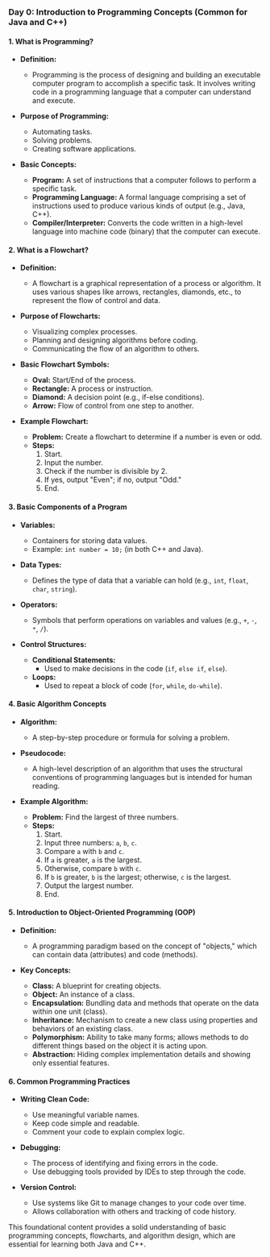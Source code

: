 
### **Day 0: Introduction to Programming Concepts (Common for Java and C++)**

#### **1. What is Programming?**
- **Definition:** 
  - Programming is the process of designing and building an executable computer program to accomplish a specific task. It involves writing code in a programming language that a computer can understand and execute.

- **Purpose of Programming:**
  - Automating tasks.
  - Solving problems.
  - Creating software applications.

- **Basic Concepts:**
  - **Program:** A set of instructions that a computer follows to perform a specific task.
  - **Programming Language:** A formal language comprising a set of instructions used to produce various kinds of output (e.g., Java, C++).
  - **Compiler/Interpreter:** Converts the code written in a high-level language into machine code (binary) that the computer can execute.

#### **2. What is a Flowchart?**
- **Definition:**
  - A flowchart is a graphical representation of a process or algorithm. It uses various shapes like arrows, rectangles, diamonds, etc., to represent the flow of control and data.

- **Purpose of Flowcharts:**
  - Visualizing complex processes.
  - Planning and designing algorithms before coding.
  - Communicating the flow of an algorithm to others.

- **Basic Flowchart Symbols:**
  - **Oval:** Start/End of the process.
  - **Rectangle:** A process or instruction.
  - **Diamond:** A decision point (e.g., if-else conditions).
  - **Arrow:** Flow of control from one step to another.

- **Example Flowchart:**
  - **Problem:** Create a flowchart to determine if a number is even or odd.
  - **Steps:**
    1. Start.
    2. Input the number.
    3. Check if the number is divisible by 2.
    4. If yes, output "Even"; if no, output "Odd."
    5. End.

#### **3. Basic Components of a Program**
- **Variables:**
  - Containers for storing data values.
  - Example: `int number = 10;` (in both C++ and Java).
  
- **Data Types:**
  - Defines the type of data that a variable can hold (e.g., `int`, `float`, `char`, `string`).

- **Operators:**
  - Symbols that perform operations on variables and values (e.g., `+`, `-`, `*`, `/`).

- **Control Structures:**
  - **Conditional Statements:** 
    - Used to make decisions in the code (`if`, `else if`, `else`).
  - **Loops:**
    - Used to repeat a block of code (`for`, `while`, `do-while`).

#### **4. Basic Algorithm Concepts**
- **Algorithm:**
  - A step-by-step procedure or formula for solving a problem.

- **Pseudocode:**
  - A high-level description of an algorithm that uses the structural conventions of programming languages but is intended for human reading.

- **Example Algorithm:**
  - **Problem:** Find the largest of three numbers.
  - **Steps:**
    1. Start.
    2. Input three numbers: `a`, `b`, `c`.
    3. Compare `a` with `b` and `c`.
    4. If `a` is greater, `a` is the largest.
    5. Otherwise, compare `b` with `c`.
    6. If `b` is greater, `b` is the largest; otherwise, `c` is the largest.
    7. Output the largest number.
    8. End.

#### **5. Introduction to Object-Oriented Programming (OOP)**
- **Definition:**
  - A programming paradigm based on the concept of "objects," which can contain data (attributes) and code (methods).

- **Key Concepts:**
  - **Class:** A blueprint for creating objects.
  - **Object:** An instance of a class.
  - **Encapsulation:** Bundling data and methods that operate on the data within one unit (class).
  - **Inheritance:** Mechanism to create a new class using properties and behaviors of an existing class.
  - **Polymorphism:** Ability to take many forms; allows methods to do different things based on the object it is acting upon.
  - **Abstraction:** Hiding complex implementation details and showing only essential features.

#### **6. Common Programming Practices**
- **Writing Clean Code:**
  - Use meaningful variable names.
  - Keep code simple and readable.
  - Comment your code to explain complex logic.

- **Debugging:**
  - The process of identifying and fixing errors in the code.
  - Use debugging tools provided by IDEs to step through the code.

- **Version Control:**
  - Use systems like Git to manage changes to your code over time.
  - Allows collaboration with others and tracking of code history.

This foundational content provides a solid understanding of basic programming concepts, flowcharts, and algorithm design, which are essential for learning both Java and C++.
